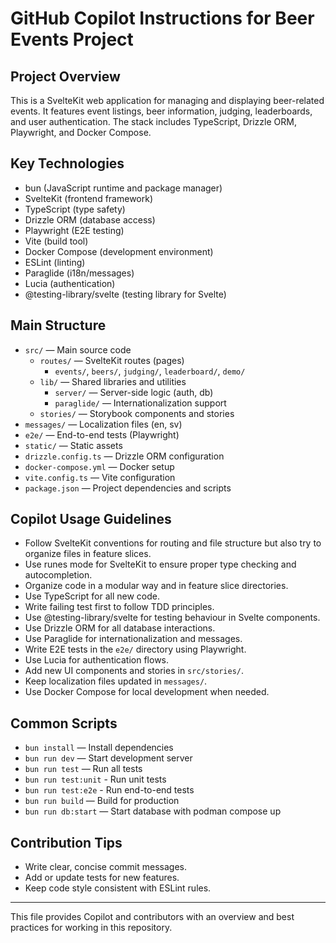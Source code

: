 # GitHub Copilot Instructions for Beer Events Project

## Project Overview
This is a SvelteKit web application for managing and displaying beer-related events. It features event listings, beer information, judging, leaderboards, and user authentication. The stack includes TypeScript, Drizzle ORM, Playwright, and Docker Compose.

## Key Technologies
- bun (JavaScript runtime and package manager)
- SvelteKit (frontend framework)
- TypeScript (type safety)
- Drizzle ORM (database access)
- Playwright (E2E testing)
- Vite (build tool)
- Docker Compose (development environment)
- ESLint (linting)
- Paraglide (i18n/messages)
- Lucia (authentication)
- @testing-library/svelte (testing library for Svelte)

## Main Structure
- `src/` — Main source code
  - `routes/` — SvelteKit routes (pages)
    - `events/`, `beers/`, `judging/`, `leaderboard/`, `demo/`
  - `lib/` — Shared libraries and utilities
    - `server/` — Server-side logic (auth, db)
    - `paraglide/` — Internationalization support
  - `stories/` — Storybook components and stories
- `messages/` — Localization files (en, sv)
- `e2e/` — End-to-end tests (Playwright)
- `static/` — Static assets
- `drizzle.config.ts` — Drizzle ORM configuration
- `docker-compose.yml` — Docker setup
- `vite.config.ts` — Vite configuration
- `package.json` — Project dependencies and scripts

## Copilot Usage Guidelines
- Follow SvelteKit conventions for routing and file structure but also try to organize files in feature slices.
- Use runes mode for SvelteKit to ensure proper type checking and autocompletion.
- Organize code in a modular way and in feature slice directories.
- Use TypeScript for all new code.
- Write failing test first to follow TDD principles.
- Use @testing-library/svelte for testing behaviour in Svelte components.
- Use Drizzle ORM for all database interactions.
- Use Paraglide for internationalization and messages.
- Write E2E tests in the `e2e/` directory using Playwright.
- Use Lucia for authentication flows.
- Add new UI components and stories in `src/stories/`.
- Keep localization files updated in `messages/`.
- Use Docker Compose for local development when needed.

## Common Scripts
- `bun install` — Install dependencies
- `bun run dev` — Start development server
- `bun run test` —  Run all tests
- `bun run test:unit` - Run unit tests
- `bun run test:e2e` - Run end-to-end tests
- `bun run build` — Build for production
- `bun run db:start` — Start database with podman compose up

## Contribution Tips
- Write clear, concise commit messages.
- Add or update tests for new features.
- Keep code style consistent with ESLint rules.

---
This file provides Copilot and contributors with an overview and best practices for working in this repository.
